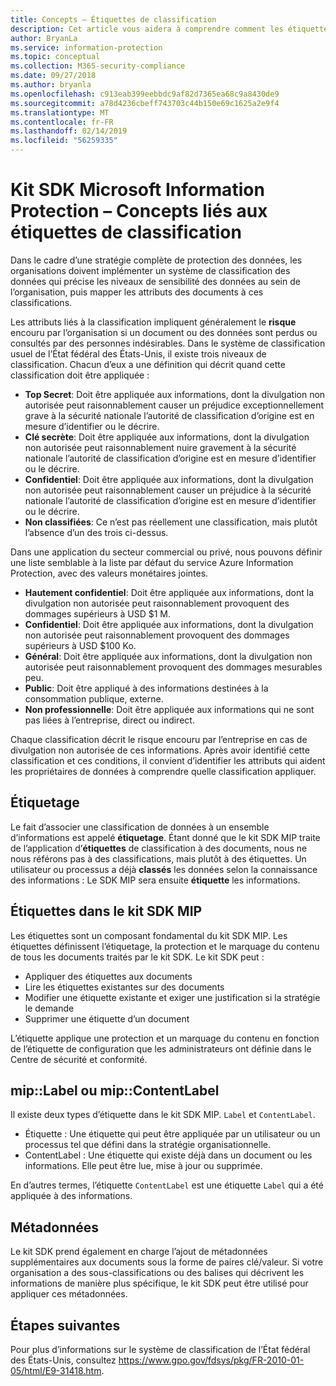 ```yaml
---
title: Concepts – Étiquettes de classification
description: Cet article vous aidera à comprendre comment les étiquettes sont utilisées pour la classification des données.
author: BryanLa
ms.service: information-protection
ms.topic: conceptual
ms.collection: M365-security-compliance
ms.date: 09/27/2018
ms.author: bryanla
ms.openlocfilehash: c913eab399eebbdc9af82d7365ea68c9a8430de9
ms.sourcegitcommit: a78d4236cbeff743703c44b150e69c1625a2e9f4
ms.translationtype: MT
ms.contentlocale: fr-FR
ms.lasthandoff: 02/14/2019
ms.locfileid: "56259335"
---
```

# <a name="microsoft-information-protection-sdk---classification-label-concepts"></a>Kit SDK Microsoft Information Protection – Concepts liés aux étiquettes de classification

Dans le cadre d’une stratégie complète de protection des données, les organisations doivent implémenter un système de classification des données qui précise les niveaux de sensibilité des données au sein de l’organisation, puis mapper les attributs des documents à ces classifications.

Les attributs liés à la classification impliquent généralement le **risque** encouru par l’organisation si un document ou des données sont perdus ou consultés par des personnes indésirables. Dans le système de classification usuel de l’État fédéral des États-Unis, il existe trois niveaux de classification. Chacun d’eux a une définition qui décrit quand cette classification doit être appliquée :

* **Top Secret**: Doit être appliquée aux informations, dont la divulgation non autorisée peut raisonnablement causer un préjudice exceptionnellement grave à la sécurité nationale l’autorité de classification d’origine est en mesure d’identifier ou le décrire.
* **Clé secrète**: Doit être appliquée aux informations, dont la divulgation non autorisée peut raisonnablement nuire gravement à la sécurité nationale l’autorité de classification d’origine est en mesure d’identifier ou le décrire.
* **Confidentiel**: Doit être appliquée aux informations, dont la divulgation non autorisée peut raisonnablement causer un préjudice à la sécurité nationale l’autorité de classification d’origine est en mesure d’identifier ou le décrire.
* **Non classifiées**: Ce n’est pas réellement une classification, mais plutôt l’absence d’un des trois ci-dessus.

Dans une application du secteur commercial ou privé, nous pouvons définir une liste semblable à la liste par défaut du service Azure Information Protection, avec des valeurs monétaires jointes.

* **Hautement confidentiel**: Doit être appliquée aux informations, dont la divulgation non autorisée peut raisonnablement provoquent des dommages supérieurs à USD $1 M.
* **Confidentiel**: Doit être appliquée aux informations, dont la divulgation non autorisée peut raisonnablement provoquent des dommages supérieurs à USD $100 Ko.
* **Général**: Doit être appliquée aux informations, dont la divulgation non autorisée peut raisonnablement provoquent des dommages mesurables peu.
* **Public**: Doit être appliqué à des informations destinées à la consommation publique, externe. 
* **Non professionnelle**: Doit être appliquée aux informations qui ne sont pas liées à l’entreprise, direct ou indirect.

Chaque classification décrit le risque encouru par l’entreprise en cas de divulgation non autorisée de ces informations. Après avoir identifié cette classification et ces conditions, il convient d’identifier les attributs qui aident les propriétaires de données à comprendre quelle classification appliquer.

## <a name="labeling"></a>Étiquetage

Le fait d’associer une classification de données à un ensemble d’informations est appelé **étiquetage**. Étant donné que le kit SDK MIP traite de l’application d’**étiquettes** de classification à des documents, nous ne nous référons pas à des classifications, mais plutôt à des étiquettes. Un utilisateur ou processus a déjà **classés** les données selon la connaissance des informations : Le SDK MIP sera ensuite **étiquette** les informations.

## <a name="labels-in-the-mip-sdk"></a>Étiquettes dans le kit SDK MIP

Les étiquettes sont un composant fondamental du kit SDK MIP. Les étiquettes définissent l’étiquetage, la protection et le marquage du contenu de tous les documents traités par le kit SDK. Le kit SDK peut :

* Appliquer des étiquettes aux documents
* Lire les étiquettes existantes sur des documents
* Modifier une étiquette existante et exiger une justification si la stratégie le demande
* Supprimer une étiquette d’un document

L’étiquette applique une protection et un marquage du contenu en fonction de l’étiquette de configuration que les administrateurs ont définie dans le Centre de sécurité et conformité. 

## <a name="miplabel-vs-mipcontentlabel"></a>mip::Label ou mip::ContentLabel

Il existe deux types d’étiquette dans le kit SDK MIP. `Label` et `ContentLabel`.

* Étiquette : Une étiquette qui peut être appliquée par un utilisateur ou un processus tel que défini dans la stratégie organisationnelle.
* ContentLabel : Une étiquette qui existe déjà dans un document ou les informations. Elle peut être lue, mise à jour ou supprimée. 

En d’autres termes, l’étiquette `ContentLabel` est une étiquette `Label` qui a été appliquée à des informations.

## <a name="metadata"></a>Métadonnées

Le kit SDK prend également en charge l’ajout de métadonnées supplémentaires aux documents sous la forme de paires clé/valeur. Si votre organisation a des sous-classifications ou des balises qui décrivent les informations de manière plus spécifique, le kit SDK peut être utilisé pour appliquer ces métadonnées.

## <a name="next-steps"></a>Étapes suivantes

Pour plus d’informations sur le système de classification de l’État fédéral des États-Unis, consultez https://www.gpo.gov/fdsys/pkg/FR-2010-01-05/html/E9-31418.htm.
